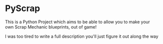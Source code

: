 # PyScrap

This is a Python Project which aims to be able to allow you to make your own Scrap Mechanic blueprints, out of game!

I was too tired to write a full description you'll just figure it out along the way
